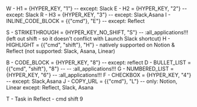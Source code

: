 
W - H1 = {HYPER_KEY, "1"} -- except: Slack
E - H2 = {HYPER_KEY, "2"} -- except: Slack
R - H3 = {HYPER_KEY, "3"} -- except: Slack,Asana
I - INLINE_CODE_BLOCK = {{"cmd"}, "E"} -- except: Reflect

S - STRIKETHROUGH = {HYPER_KEY_NO_SHIFT, "S"} -- :all_applications!!!  (left out shift - so it doesn't conflict with Launch Slack shortcut)
H - HIGHLIGHT = {{"cmd", "shift"}, "H"} - natively supported on Notion & Reflect (not supported: Slack, Asana, Linear)

B - CODE_BLOCK = {HYPER_KEY, "8"} -- except: reflect
D - BULLET_LIST ={{"cmd", "shift"}, "8"} -- -- :all_applications!!!
G - NUMBERED_LIST = {HYPER_KEY, "6"} -- :all_applications!!!
F - CHECKBOX = {HYPER_KEY, "4"}  -- except: Slack,Asana
J - COPY_URL = {{"cmd"}, "L"} -- only: Notion, Linear    except: Reflect, Slack, Asana


T - Task in Reflect - cmd shift 9
